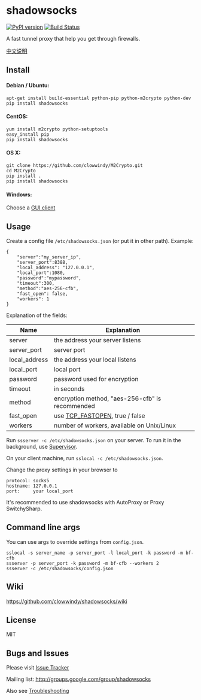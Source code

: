 shadowsocks
===========

[![PyPI version]][PyPI] [![Build Status]][Travis CI] 

A fast tunnel proxy that help you get through firewalls.

[中文说明][Chinese Readme]

Install
-------

#### Debian / Ubuntu:

    apt-get install build-essential python-pip python-m2crypto python-dev
    pip install shadowsocks

#### CentOS:

    yum install m2crypto python-setuptools
    easy_install pip
    pip install shadowsocks

#### OS X:

    git clone https://github.com/clowwindy/M2Crypto.git
    cd M2Crypto
    pip install .
    pip install shadowsocks

#### Windows:

Choose a [GUI client]

Usage
-----

Create a config file `/etc/shadowsocks.json` (or put it in other path).
Example:

    {
        "server":"my_server_ip",
        "server_port":8388,
        "local_address": "127.0.0.1",
        "local_port":1080,
        "password":"mypassword",
        "timeout":300,
        "method":"aes-256-cfb",
        "fast_open": false,
        "workers": 1
    }

Explanation of the fields:

| Name          | Explanation                                     |
| ------------- | ----------------------------------------------- |
| server        | the address your server listens                 |
| server_port   | server port                                     |
| local_address | the address your local listens                  |
| local_port    | local port                                      |
| password      | password used for encryption                    |
| timeout       | in seconds                                      |
| method        | encryption method, "aes-256-cfb" is recommended |
| fast_open     | use [TCP_FASTOPEN], true / false                |
| workers       | number of workers, available on Unix/Linux      |

Run `ssserver -c /etc/shadowsocks.json` on your server. To run it in the
background, use [Supervisor].

On your client machine, run `sslocal -c /etc/shadowsocks.json`.

Change the proxy settings in your browser to

    protocol: socks5
    hostname: 127.0.0.1
    port:     your local_port

It's recommended to use shadowsocks with AutoProxy or Proxy SwitchySharp.

Command line args
------------------

You can use args to override settings from `config.json`.

    sslocal -s server_name -p server_port -l local_port -k password -m bf-cfb
    ssserver -p server_port -k password -m bf-cfb --workers 2
    ssserver -c /etc/shadowsocks/config.json

Wiki
----

https://github.com/clowwindy/shadowsocks/wiki

License
-------
MIT

Bugs and Issues
----------------
Please visit [Issue Tracker]

Mailing list: http://groups.google.com/group/shadowsocks

Also see [Troubleshooting]


[1.4.x]:           https://github.com/clowwindy/shadowsocks/tree/1.4
[Build Status]:    https://img.shields.io/travis/clowwindy/shadowsocks/master.svg?style=flat
[Chinese Readme]:  https://github.com/clowwindy/shadowsocks/wiki/Shadowsocks-%E4%BD%BF%E7%94%A8%E8%AF%B4%E6%98%8E
[GUI client]:      https://github.com/clowwindy/shadowsocks/wiki/Ports-and-Clients
[Issue Tracker]:   https://github.com/clowwindy/shadowsocks/issues?state=open
[PyPI]:            https://pypi.python.org/pypi/shadowsocks
[PyPI version]:    https://img.shields.io/pypi/v/shadowsocks.svg?style=flat
[Supervisor]:      https://github.com/clowwindy/shadowsocks/wiki/Configure-Shadowsocks-with-Supervisor
[TCP_FASTOPEN]:    https://github.com/clowwindy/shadowsocks/wiki/TCP-Fast-Open
[Travis CI]:       https://travis-ci.org/clowwindy/shadowsocks
[Troubleshooting]: https://github.com/clowwindy/shadowsocks/wiki/Troubleshooting
